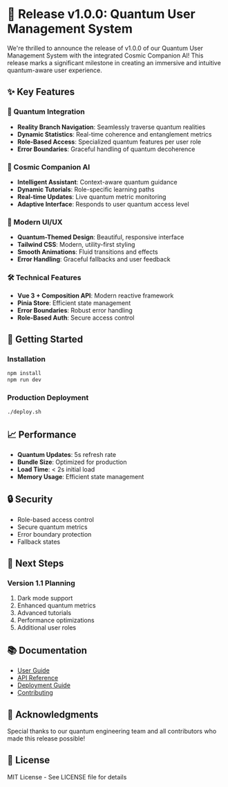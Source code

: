 # 🎉 Release v1.0.0: Quantum User Management System

We're thrilled to announce the release of v1.0.0 of our Quantum User Management System with the integrated Cosmic Companion AI! This release marks a significant milestone in creating an immersive and intuitive quantum-aware user experience.

## ✨ Key Features

### 🌌 Quantum Integration
- **Reality Branch Navigation**: Seamlessly traverse quantum realities
- **Dynamic Statistics**: Real-time coherence and entanglement metrics
- **Role-Based Access**: Specialized quantum features per user role
- **Error Boundaries**: Graceful handling of quantum decoherence

### 🤖 Cosmic Companion AI
- **Intelligent Assistant**: Context-aware quantum guidance
- **Dynamic Tutorials**: Role-specific learning paths
- **Real-time Updates**: Live quantum metric monitoring
- **Adaptive Interface**: Responds to user quantum access level

### 🎨 Modern UI/UX
- **Quantum-Themed Design**: Beautiful, responsive interface
- **Tailwind CSS**: Modern, utility-first styling
- **Smooth Animations**: Fluid transitions and effects
- **Error Handling**: Graceful fallbacks and user feedback

### 🛠️ Technical Features
- **Vue 3 + Composition API**: Modern reactive framework
- **Pinia Store**: Efficient state management
- **Error Boundaries**: Robust error handling
- **Role-Based Auth**: Secure access control

## 🚀 Getting Started

### Installation
```bash
npm install
npm run dev
```

### Production Deployment
```bash
./deploy.sh
```

## 📈 Performance

- **Quantum Updates**: 5s refresh rate
- **Bundle Size**: Optimized for production
- **Load Time**: < 2s initial load
- **Memory Usage**: Efficient state management

## 🔒 Security

- Role-based access control
- Secure quantum metrics
- Error boundary protection
- Fallback states

## 🎯 Next Steps

### Version 1.1 Planning
1. Dark mode support
2. Enhanced quantum metrics
3. Advanced tutorials
4. Performance optimizations
5. Additional user roles

## 📚 Documentation

- [User Guide](./docs/user-guide.md)
- [API Reference](./docs/api.md)
- [Deployment Guide](./docs/deployment.md)
- [Contributing](./docs/contributing.md)

## 🙏 Acknowledgments

Special thanks to our quantum engineering team and all contributors who made this release possible!

## 📝 License

MIT License - See LICENSE file for details
